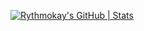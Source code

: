 [![Rythmokay's GitHub | Stats](https://stats.quine.sh/Rythmokay/github?theme=dark)](https://quine.sh?utm_source=widgets&utm_campaign=Rythmokay)
